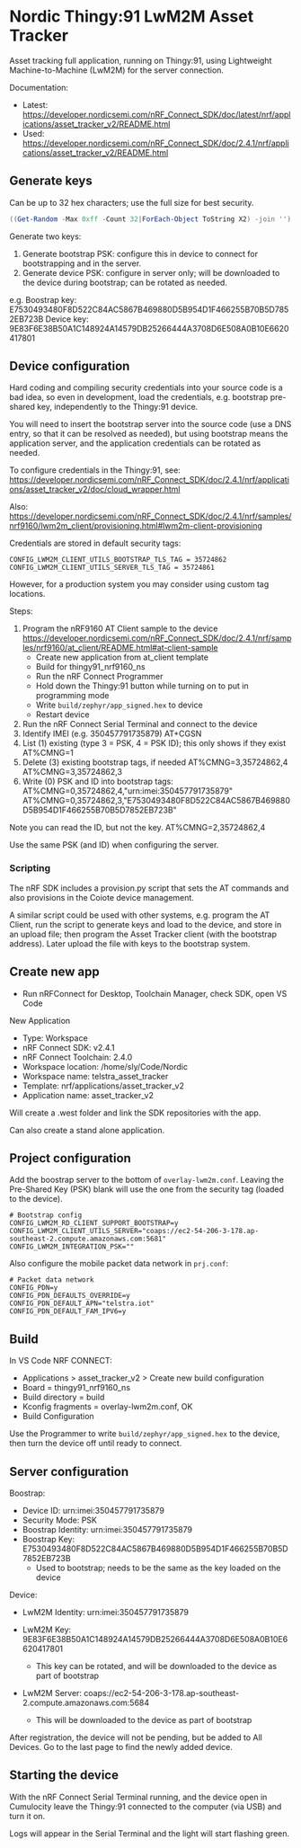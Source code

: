 Nordic Thingy:91 LwM2M Asset Tracker
====================================

Asset tracking full application, running on Thingy:91,
using Lightweight Machine-to-Machine (LwM2M) for the server connection.

Documentation:
* Latest: https://developer.nordicsemi.com/nRF_Connect_SDK/doc/latest/nrf/applications/asset_tracker_v2/README.html
* Used: https://developer.nordicsemi.com/nRF_Connect_SDK/doc/2.4.1/nrf/applications/asset_tracker_v2/README.html


Generate keys
-------------

Can be up to 32 hex characters; use the full size for best security.

```powershell
((Get-Random -Max 0xff -Count 32|ForEach-Object ToString X2) -join '')
```

Generate two keys:

1. Generate bootstrap PSK: configure this in device to connect for bootstrapping and in the server.
2. Generate device PSK: configure in server only; will be downloaded to the device during bootstrap; can be rotated as needed.

e.g.
Boostrap key: E7530493480F8D522C84AC5867B469880D5B954D1F466255B70B5D7852EB723B
Device key: 9E83F6E38B50A1C148924A14579DB25266444A3708D6E508A0B10E6620417801


Device configuration
--------------------

Hard coding and compiling security credentials into your source code is a bad idea,
so even in development, load the credentials, e.g. bootstrap pre-shared key, 
independently to the Thingy:91 device.

You will need to insert the bootstrap server into the source code (use a DNS entry,
so that it can be resolved as needed), but using bootstrap means the application server,
and the application credentials can be rotated as needed.

To configure credentials in the Thingy:91, see: https://developer.nordicsemi.com/nRF_Connect_SDK/doc/2.4.1/nrf/applications/asset_tracker_v2/doc/cloud_wrapper.html

Also: https://developer.nordicsemi.com/nRF_Connect_SDK/doc/2.4.1/nrf/samples/nrf9160/lwm2m_client/provisioning.html#lwm2m-client-provisioning

Credentials are stored in default security tags:

```
CONFIG_LWM2M_CLIENT_UTILS_BOOTSTRAP_TLS_TAG = 35724862
CONFIG_LWM2M_CLIENT_UTILS_SERVER_TLS_TAG = 35724861
```

However, for a production system you may consider using custom tag locations.

Steps:

1. Program the nRF9160 AT Client sample to the device https://developer.nordicsemi.com/nRF_Connect_SDK/doc/2.4.1/nrf/samples/nrf9160/at_client/README.html#at-client-sample
   * Create new application from at_client template
   * Build for thingy91_nrf9160_ns
   * Run the nRF Connect Programmer
   * Hold down the Thingy:91 button while turning on to put in programming mode
   * Write `build/zephyr/app_signed.hex` to device
   * Restart device
2. Run the nRF Connect Serial Terminal and connect to the device
3. Identify IMEI (e.g. 350457791735879)
AT+CGSN
4. List (1) existing (type 3 = PSK, 4 = PSK ID); this only shows if they exist
AT%CMNG=1
5. Delete (3) existing bootstrap tags, if needed
AT%CMNG=3,35724862,4
AT%CMNG=3,35724862,3
5. Write (0) PSK and ID into bootstrap tags:
AT%CMNG=0,35724862,4,"urn:imei:350457791735879"
AT%CMNG=0,35724862,3,"E7530493480F8D522C84AC5867B469880D5B954D1F466255B70B5D7852EB723B"

Note you can read the ID, but not the key.
AT%CMNG=2,35724862,4

Use the same PSK (and ID) when configuring the server.

### Scripting

The nRF SDK includes a provision.py script that sets the AT commands and also provisions in the Coiote device management.

A similar script could be used with other systems, e.g. program the AT Client, run the script to generate keys and load to the device, and store in an upload file; then program the Asset Tracker client (with the bootstrap address). Later upload the file with keys to the bootstrap system.


Create new app
--------------

* Run nRFConnect for Desktop, Toolchain Manager, check SDK, open VS Code

New Application

* Type: Workspace
* nRF Connect SDK: v2.4.1
* nRF Connect Toolchain: 2.4.0
* Workspace location: /home/sly/Code/Nordic
* Workspace name: telstra_asset_tracker
* Template: nrf/applications/asset_tracker_v2
* Application name: asset_tracker_v2

Will create a .west folder and link the SDK repositories with the app.

Can also create a stand alone application.


Project configuration
---------------------

Add the boostrap server to the bottom of `overlay-lwm2m.conf`. Leaving the Pre-Shared Key (PSK) blank will use the one from the security tag (loaded to the device).

```
# Bootstrap config
CONFIG_LWM2M_RD_CLIENT_SUPPORT_BOOTSTRAP=y
CONFIG_LWM2M_CLIENT_UTILS_SERVER="coaps://ec2-54-206-3-178.ap-southeast-2.compute.amazonaws.com:5681"
CONFIG_LWM2M_INTEGRATION_PSK=""
```

Also configure the mobile packet data network in `prj.conf`:

```
# Packet data network
CONFIG_PDN=y
CONFIG_PDN_DEFAULTS_OVERRIDE=y
CONFIG_PDN_DEFAULT_APN="telstra.iot"
CONFIG_PDN_DEFAULT_FAM_IPV6=y
```

Build
-----

In VS Code NRF CONNECT:

* Applications > asset_tracker_v2 > Create new build configuration
* Board = thingy91_nrf9160_ns
* Build directory = build
* Kconfig fragments = overlay-lwm2m.conf, OK
* Build Configuration

Use the Programmer to write `build/zephyr/app_signed.hex` to the device, 
then turn the device off until ready to connect.


Server configuration
--------------------

Boostrap:
* Device ID: urn:imei:350457791735879
* Security Mode: PSK
* Boostrap Identity: urn:imei:350457791735879
* Boostrap Key: E7530493480F8D522C84AC5867B469880D5B954D1F466255B70B5D7852EB723B
  - Used to bootstrap; needs to be the same as the key loaded on the device

Device:
* LwM2M Identity: urn:imei:350457791735879
* LwM2M Key: 9E83F6E38B50A1C148924A14579DB25266444A3708D6E508A0B10E6620417801
  - This key can be rotated, and will be downloaded to the device as part of bootstrap

* LwM2M Server: coaps://ec2-54-206-3-178.ap-southeast-2.compute.amazonaws.com:5684
  - This will be downloaded to the device as part of bootstrap

After registration, the device will not be pending, but be added to All Devices.
Go to the last page to find the newly added device.


Starting the device
-------------------

With the nRF Connect Serial Terminal running, and the device open in Cumulocity
leave the Thingy:91 connected to the computer (via USB) and turn it on.

Logs will appear in the Serial Terminal and the light will start flashing green.


